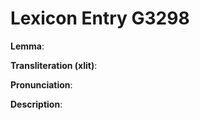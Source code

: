 # Lexicon Entry G3298

**Lemma**: 

**Transliteration (xlit)**: 

**Pronunciation**: 

**Description**:

